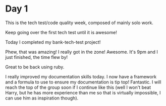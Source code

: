 # Day 1

This is the tech test/code quality week, composed of mainly solo work.

Keep going over the first tech test until it is awesome! 

Today I completed my bank-tech-test project!

Phew, that was amazing! I really got in the zone! Awesome. It's 9pm and I just finished, the time flew by!

Great to be back using ruby.

I really improved my documentation skills today. I now have a framework and a formula to use to ensure my documentation is tip top! Fantastic. I will reach the top of the group soon if I continue like this (well I won't beat Harry, but he has more experience than me so that is virtually impossible, I can use him as inspiration though).